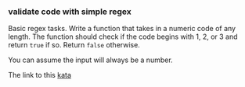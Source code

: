 ### validate code with simple regex

Basic regex tasks. Write a function that takes in a numeric code of any length. The function should check if the code begins with 1, 2, or 3 and return `true` if so. Return `false` otherwise.

You can assume the input will always be a number.  

The link to this [kata](https://www.codewars.com/kata/validate-code-with-simple-regex/javascript)
